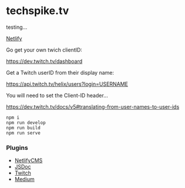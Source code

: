 # techspike.tv

testing...

[Netlify](https://app.netlify.com)

Go get your own twich clientID:

https://dev.twitch.tv/dashboard

Get a Twitch userID from their display name:

https://api.twitch.tv/helix/users?login=USERNAME

You will need to set the Client-ID header...

https://dev.twitch.tv/docs/v5#translating-from-user-names-to-user-ids


```
npm i
npm run develop
npm run build
npm run serve
```


### Plugins

- [NetlifyCMS](https://www.gatsbyjs.org/packages/gatsby-plugin-netlify-cms/)
- [JSDoc](https://www.gatsbyjs.org/packages/gatsby-transformer-documentationjs/) 
- [Twitch](https://github.com/Jedidiah/gatsby-source-twitch)
- [Medium](https://github.com/gatsbyjs/gatsby/tree/master/packages/gatsby-source-medium)